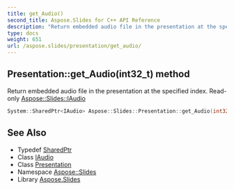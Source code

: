 ```yaml
---
title: get_Audio()
second_title: Aspose.Slides for C++ API Reference
description: "Return embedded audio file in the presentation at the specified index. Read-only Aspose::Slides::IAudio"
type: docs
weight: 651
url: /aspose.slides/presentation/get_audio/
---
```

## Presentation::get_Audio(int32_t) method


Return embedded audio file in the presentation at the specified index. Read-only [Aspose::Slides::IAudio](../../iaudio/)

```cpp
System::SharedPtr<IAudio> Aspose::Slides::Presentation::get_Audio(int32_t index) override
```

## See Also

* Typedef [SharedPtr](../../../system/sharedptr/)
* Class [IAudio](../../iaudio/)
* Class [Presentation](../)
* Namespace [Aspose::Slides](../../)
* Library [Aspose.Slides](../../../)